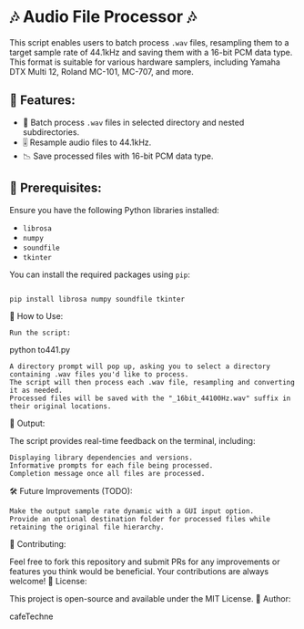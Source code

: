 # 🎶 Audio File Processor 🎶

This script enables users to batch process `.wav` files, resampling them to a target sample rate of 44.1kHz and saving them with a 16-bit PCM data type. This format is suitable for various hardware samplers, including Yamaha DTX Multi 12, Roland MC-101, MC-707, and more.

## 🚀 Features:

- 📁 Batch process `.wav` files in selected directory and nested subdirectories.
- 🎚 Resample audio files to 44.1kHz.
- 📉 Save processed files with 16-bit PCM data type.

## 🧰 Prerequisites:

Ensure you have the following Python libraries installed:

- `librosa`
- `numpy`
- `soundfile`
- `tkinter`

You can install the required packages using `pip`:

```bash

pip install librosa numpy soundfile tkinter

```

🚀 How to Use:

    Run the script:


python to441.py

    A directory prompt will pop up, asking you to select a directory containing .wav files you'd like to process.
    The script will then process each .wav file, resampling and converting it as needed.
    Processed files will be saved with the "_16bit_44100Hz.wav" suffix in their original locations.

📣 Output:

The script provides real-time feedback on the terminal, including:

    Displaying library dependencies and versions.
    Informative prompts for each file being processed.
    Completion message once all files are processed.

🛠️ Future Improvements (TODO):

    Make the output sample rate dynamic with a GUI input option.
    Provide an optional destination folder for processed files while retaining the original file hierarchy.

🙏 Contributing:

Feel free to fork this repository and submit PRs for any improvements or features you think would be beneficial. Your contributions are always welcome!
📜 License: 

This project is open-source and available under the MIT License.
🤖 Author: 

cafeTechne
